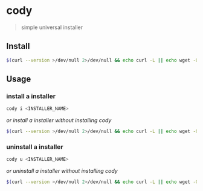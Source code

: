 # cody

> simple universal installer

## Install

```sh
$(curl --version >/dev/null 2>/dev/null && echo curl -L || echo wget -O-) https://gitlab.com/bitspur/community/cody/-/raw/main/cody.sh 2>/dev/null | sh -s i cody
```

## Usage

### install a installer

```sh
cody i <INSTALLER_NAME>
```

_or install a installer without installing cody_

```sh
$(curl --version >/dev/null 2>/dev/null && echo curl -L || echo wget -O-) https://gitlab.com/bitspur/community/cody/-/raw/main/cody.sh 2>/dev/null | sh -s i <INSTALLER_NAME>
```

### uninstall a installer

```sh
cody u <INSTALLER_NAME>
```

_or uninstall a installer without installing cody_

```sh
$(curl --version >/dev/null 2>/dev/null && echo curl -L || echo wget -O-) https://gitlab.com/bitspur/community/cody/-/raw/main/cody.sh 2>/dev/null | sh -s u <INSTALLER_NAME>
```
